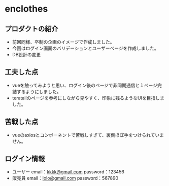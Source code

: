 # enclothes

## プロダクトの紹介
- 前回同様、卒制の企画のイメージで作成しました。
- 今回はログイン画面のバリデーションとユーザーページを作成しました。
- DB設計の変更

## 工夫した点
- vueを触ってみようと思い、ログイン後のページで非同期通信と１ページ完結するようにしました。
- teratailのページを参考にしながら見やすく、印象に残るようなUIを目指しました。

## 苦戦した点
- vueのaxiosとコンポーネントで苦戦しすぎて、裏側ほぼ手をつけられていません。

## ログイン情報
- ユーザー
  email：kkkk@gmail.com
  password：123456
- 販売員
  email：lolo@gmail.com
  password：567890